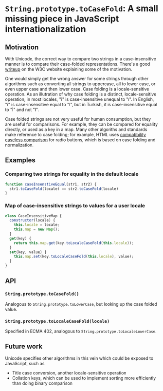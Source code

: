 # `String.prototype.toCaseFold`: A small missing piece in JavaScript internationalization

## Motivation

With Unicode, the correct way to compare two strings in a case-insensitive manner is to compare their case-folded representations. There's a good [writeup](https://www.w3.org/International/wiki/Case_folding) on the W3C website explaining some of the motivation.

One would simply get the wrong answer for some strings through other algorithms such as converting all strings to uppercase, all to lower case, or even upper case and then lower case. Case folding is a locale-sensitive operation. As an illutration of why case folding is a distinct, locale-sensitive operation, in most locales, "i" is case-insensitive unequal to "ı". In English, "i" is case-insensitive equal to "I", but in Turkish, it is case-insensitive equal to "İ" and not "I".

Case folded strings are not very useful for human consumption, but they are useful for comparisons. For example, they can be compared for equality directly, or used as a key in a map. Many other algoriths and standards make reference to case folding; for example, HTML uses [compatibility caseless comparison](https://html.spec.whatwg.org/#case-sensitivity-and-string-comparison) for radio buttons, which is based on case folding and normalization.

## Examples

### Comparing two strings for equality in the default locale

```js
function caseInsenstiveEqual(str1, str2) {
  str1.toCaseFold(locale) == str2.toCaseFold(locale)
}
```

### Map of case-insensitive strings to values for a user locale

```js
class CaseInsensitiveMap {
  constructor(locale) {
    this.locale = locale;
    this.map = new Map();
  }
  get(key) {
    return this.map.get(key.toLocaleCaseFold(this.locale));
  }
  set(key, value) {
    this.map.set(key.toLocaleCaseFold(this.locale), value);
  }
}
```

## API

### `String.prototype.toCaseFold()`

Analogous to `String.prototype.toLowerCase`, but looking up the case folded value.

### `String.prototype.toLocaleCaseFold(locale)`

Specified in ECMA 402, analogous to `String.prototype.toLocaleLowerCase`.

## Future work

Unicode specifies other algorithms in this vein which could be exposed to JavaScript, such as
- Title case conversion, another locale-sensitive operation
- Collation keys, which can be used to implement sorting more efficiently than doing binary comparison

